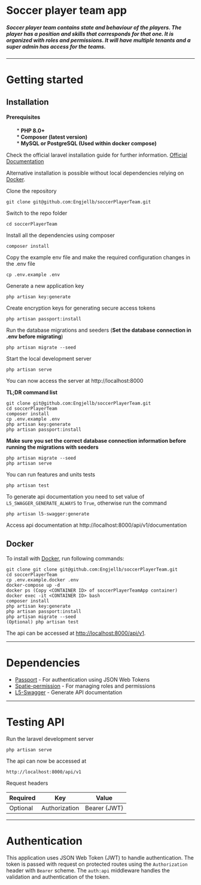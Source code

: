 # Soccer player team app

##### Soccer player team contains state and behaviour of the players. The player has a position and skills that corresponds for that one. It is organized with roles and permissions. It will have multiple tenants and a super admin has access for the teams.

----------

# Getting started

## Installation

#### Prerequisites

&emsp;&emsp;* **PHP 8.0+**<br/>
&emsp;&emsp;* **Composer (latest version)**<br/>
&emsp;&emsp;* **MySQL or PostgreSQL (Used within docker compose)**



Check the official laravel installation guide for further information. [Official Documentation](https://laravel.com/docs/9.x/installation)

Alternative installation is possible without local dependencies relying on [Docker](https://www.docker.com).

Clone the repository

    git clone git@github.com:Engjellb/soccerPlayerTeam.git

Switch to the repo folder

    cd soccerPlayerTeam

Install all the dependencies using composer

    composer install

Copy the example env file and make the required configuration changes in the .env file

    cp .env.example .env

Generate a new application key

    php artisan key:generate

Create encryption keys for generating secure access tokens

    php artisan passport:install

Run the database migrations and seeders (**Set the database connection in .env before migrating**)

    php artisan migrate --seed

Start the local development server

    php artisan serve

You can now access the server at http://localhost:8000

**TL;DR command list**

    git clone git@github.com:Engjellb/soccerPlayerTeam.git
    cd soccerPlayerTeam
    composer install
    cp .env.example .env
    php artisan key:generate
    php artisan passport:install 

**Make sure you set the correct database connection information before running the migrations with seeders**

    php artisan migrate --seed
    php artisan serve

You can run features and units tests
    
    php artisan test

To generate api documentation you need to set value of `L5_SWAGGER_GENERATE_ALWAYS` to `True`, otherwise run the command
    
    php artisan l5-swagger:generate

Access api documentation at http://localhost:8000/api/v1/documentation

## Docker

To install with [Docker](https://www.docker.com), run following commands:

```
git clone git clone git@github.com:Engjellb/soccerPlayerTeam.git
cd soccerPlayerTeam
cp .env.example.docker .env
docker-compose up -d
docker ps (Copy <CONTAINER ID> of soccerPlayerTeamApp container)
docker exec -it <CONTAINER ID> bash
composer install
php artisan key:generate
php artisan passport:install
php artisan migrate --seed
(Optional) php artisan test
```

The api can be accessed at [http://localhost:8000/api/v1](http://localhost:8000/api/v1).

----------

# Dependencies

- [Passport](https://laravel.com/docs/9.x/passport) - For authentication using JSON Web Tokens
- [Spatie-permission](https://spatie.be/docs/laravel-permission/v5/introduction) - For managing roles and permissions
- [L5-Swagger](https://github.com/DarkaOnLine/L5-Swagger) - Generate API documentation

----------

# Testing API

Run the laravel development server

    php artisan serve

The api can now be accessed at

    http://localhost:8000/api/v1

Request headers

| **Required** 	| **Key**              	| **Value**            	|
|----------	|------------------	|------------------	|
| Optional 	| Authorization    	| Bearer {JWT}      	|

----------

# Authentication

This application uses JSON Web Token (JWT) to handle authentication. The token is passed with request on protected routes using the `Authorization` header with `Bearer` scheme. The `auth:api` middleware handles the validation and authentication of the token.

